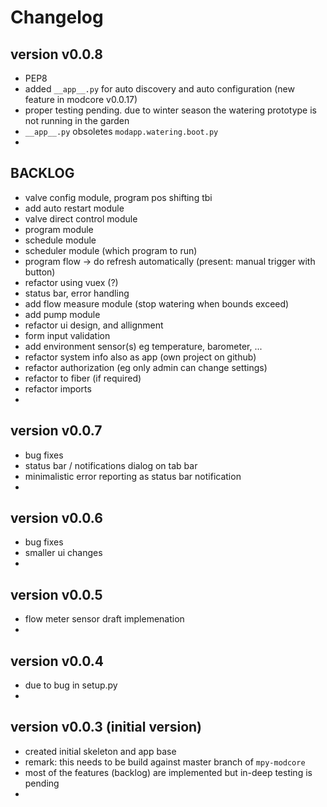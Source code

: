 
# Changelog

## version v0.0.8

- PEP8
- added `__app__.py` for auto discovery and auto configuration (new feature in modcore v0.0.17)
- proper testing pending. due to winter season the watering prototype is not running in the garden 
- `__app__.py` obsoletes `modapp.watering.boot.py`
- 


## BACKLOG

- valve config module, program pos shifting tbi
- add auto restart module
- valve direct control module
- program module
- schedule module
- scheduler module (which program to run)
- program flow -> do refresh automatically (present: manual trigger with button)
- refactor using vuex (?)
- status bar, error handling
- add flow measure module (stop watering when bounds exceed)
- add pump module
- refactor ui design, and allignment
- form input validation
- add environment sensor(s) eg temperature, barometer, ...
- refactor system info also as app (own project on github)
- refactor authorization (eg only admin can change settings)
- refactor to fiber (if required)
- refactor imports
- 


## version v0.0.7

- bug fixes
- status bar / notifications dialog on tab bar
- minimalistic error reporting as status bar notification
- 

## version v0.0.6

- bug fixes
- smaller ui changes
- 


## version v0.0.5

- flow meter sensor draft implemenation 
-


## version v0.0.4

- due to bug in setup.py
- 


## version v0.0.3 (initial version)

- created initial skeleton and app base
- remark: this needs to be build against master branch of `mpy-modcore`
- most of the features (backlog) are implemented but in-deep testing is pending
- 

